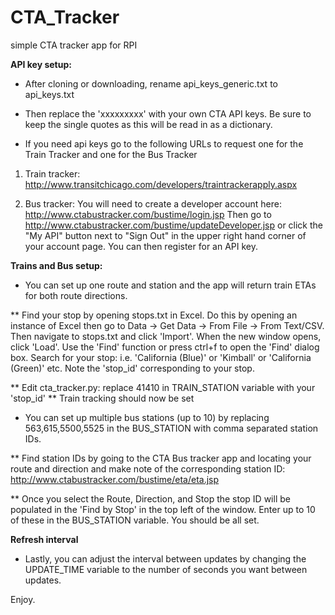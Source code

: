 # CTA_Tracker
simple CTA tracker app for RPI

<b>API key setup:</b>

* After cloning or downloading, rename api_keys_generic.txt to api_keys.txt

* Then replace the 'xxxxxxxxx' with your own CTA API keys.  Be sure to keep the single quotes as this will be
read in as a dictionary.

* If you need api keys go to the following URLs to request one for the Train Tracker and one for the Bus Tracker

1. Train tracker: http://www.transitchicago.com/developers/traintrackerapply.aspx

2. Bus tracker: You will need to create a developer account here: http://www.ctabustracker.com/bustime/login.jsp
Then go to http://www.ctabustracker.com/bustime/updateDeveloper.jsp or click the "My API" button next to "Sign Out"
in the upper right hand corner of your account page.  You can then register for an API key.


<b>Trains and Bus setup:</b>

* You can set up one route and station and the app will return train ETAs for both route directions.

** Find your stop by opening stops.txt in Excel.  Do this by opening an instance of Excel then go to
Data -> Get Data -> From File -> From Text/CSV.  Then navigate to stops.txt and click 'Import'.  When the new window
opens, click 'Load'.  Use the 'Find' function or press ctrl+f to open the 'Find' dialog box.  Search for your stop:
i.e. 'California (Blue)' or 'Kimball' or 'California (Green)' etc.  Note the 'stop_id' corresponding to your stop.

** Edit cta_tracker.py:  replace 41410 in TRAIN_STATION variable with your 'stop_id'
** Train tracking should now be set

* You can set up multiple bus stations (up to 10) by replacing 563,615,5500,5525 in the BUS_STATION with comma
separated station IDs.

** Find station IDs by going to the CTA Bus tracker app and locating your route and direction and make note of the
corresponding station ID:  http://www.ctabustracker.com/bustime/eta/eta.jsp

** Once you select the Route, Direction, and Stop the stop ID will be populated in the 'Find by Stop' in the top left
of the window.  Enter up to 10 of these in the BUS_STATION variable.  You should be all set.


<b>Refresh interval</b>

* Lastly, you can adjust the interval between updates by changing the UPDATE_TIME variable to the number of seconds
you want between updates.



Enjoy.


